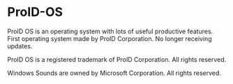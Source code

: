 # ProID-OS
ProID OS is an operating system with lots of useful productive features.
First operating system made by ProID Corporation. No longer receiving updates.

ProID OS is a registered trademark of ProID Corporation. All rights reserved.

Windows Sounds are owned by Microsoft Corporation. All rights reserved.
